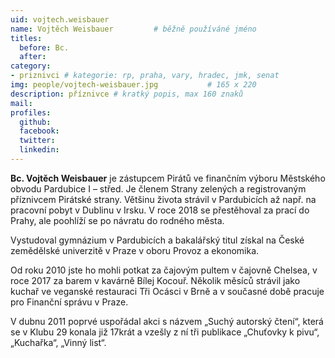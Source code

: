 ```yaml
---
uid: vojtech.weisbauer
name: Vojtěch Weisbauer   		# běžně používáné jméno
titles:
  before: Bc.
  after:
category:
- priznivci # kategorie: rp, praha, vary, hradec, jmk, senat
img: people/vojtech-weisbauer.jpg           # 165 x 220
description: příznivce # kratký popis, max 160 znaků
mail:
profiles:
  github:
  facebook:
  twitter:
  linkedin:
---
```


**Bc. Vojtěch Weisbauer** je zástupcem Pirátů ve finančním výboru Městského obvodu Pardubice I – střed. Je členem Strany zelených a registrovaným příznivcem Pirátské strany. Většinu života strávil v Pardubicích až např. na pracovní pobyt v Dublinu v Irsku. V roce 2018 se přestěhoval za prací do Prahy, ale poohlíží se po návratu do rodného města.

Vystudoval gymnázium v Pardubicích a bakalářský titul získal na České zemědělské univerzitě v Praze v oboru Provoz a ekonomika.

Od roku 2010 jste ho mohli potkat za čajovým pultem v čajovně Chelsea, v roce 2017 za barem v kavárně Bílej Kocouř. Několik měsíců strávil jako kuchař ve veganské restauraci Tři Ocásci v Brně a v současné době pracuje pro Finanční správu v Praze.

V dubnu 2011 poprvé uspořádal akci s názvem „Suchý autorský čtení“, která se v Klubu 29 konala již 17krát a vzešly z ní tři publikace „Chuťovky k pivu“, „Kuchařka“, „Vinný list“.
